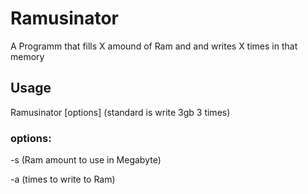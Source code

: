 # Ramusinator
A Programm that fills X amound of Ram and and writes X times in that memory

<h2>Usage</h2>
Ramusinator [options]  (standard is write 3gb 3 times)
<h3>options:</h3>
-s (Ram amount to use in Megabyte)

-a (times to write to Ram)
